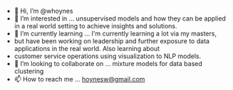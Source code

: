 - 👋 Hi, I’m @whoynes
- 👀 I’m interested in ... unsupervised models and how they can be applied in a real world setting to achieve insights and solutions. 
- 🌱 I’m currently learning ... I'm currently learning a lot via my masters, 
- but have been working on leadership and further exposure to data applications in the real world. Also learning about 
- customer service operations using visualization to NLP models.
- 💞️ I’m looking to collaborate on ... mixture models for data based clustering
- 📫 How to reach me ... hoynesw@gmail.com
